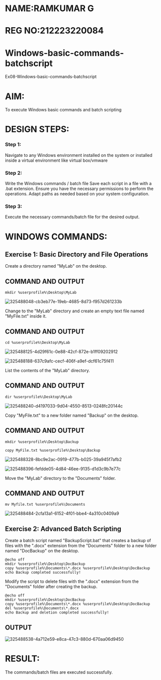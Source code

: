 # NAME:RAMKUMAR G
# REG NO:212223220084
# Windows-basic-commands-batchscript
Ex08-Windows-basic-commands-batchscript

# AIM:
To execute Windows basic commands and batch scripting

# DESIGN STEPS:

### Step 1:

Navigate to any Windows environment installed on the system or installed inside a virtual environment like virtual box/vmware 

### Step 2:

Write the Windows commands / batch file
Save each script in a file with a .bat extension.
Ensure you have the necessary permissions to perform the operations.
Adapt paths as needed based on your system configuration.
### Step 3:

Execute the necessary commands/batch file for the desired output. 

# WINDOWS COMMANDS:
## Exercise 1: Basic Directory and File Operations
Create a directory named "MyLab" on the desktop.

## COMMAND AND OUTPUT
```
mkdir %userprofile%\Desktop\MyLab
```
![325488048-cb3eb77e-19eb-4685-8d73-f957d261233b](https://github.com/RamkumarGunasekaran/Windows-basic-commands-batchscript/assets/144870820/504eabee-d3cd-4758-8265-50b5533e81cd)

Change to the "MyLab" directory and create an empty text file named "MyFile.txt" inside it.

## COMMAND AND OUTPUT
```
cd %userprofile%\Desktop\MyLab
```
![325488125-4d29f61c-0e88-42cf-872e-b1ff09202912](https://github.com/RamkumarGunasekaran/Windows-basic-commands-batchscript/assets/144870820/600ca962-1964-442d-860a-21ab5d579dc5)

![325488188-637c9afc-cecf-406f-a9ef-dcf61c75f411](https://github.com/RamkumarGunasekaran/Windows-basic-commands-batchscript/assets/144870820/f452c47d-3eb8-4eb5-81b9-c41cec8385fb)

List the contents of the "MyLab" directory.

## COMMAND AND OUTPUT
```
dir %userprofile%\Desktop\MyLab
```
![325488240-d4197033-9d04-4550-8513-0248fc20144c](https://github.com/RamkumarGunasekaran/Windows-basic-commands-batchscript/assets/144870820/be6b21de-d584-4688-b419-69a80c47b5be)

Copy "MyFile.txt" to a new folder named "Backup" on the desktop.

## COMMAND AND OUTPUT
```
mkdir %userprofile%\Desktop\Backup

copy MyFile.txt %userprofile%\Desktop\Backup

```
![325488328-8bc9e2ac-0919-477b-b025-39a945f7afb2](https://github.com/RamkumarGunasekaran/Windows-basic-commands-batchscript/assets/144870820/32c01456-8a7b-4c60-8acd-865c3ee015df)

![325488396-fefdde05-4d84-46ee-9135-d1d3c9b7e77c](https://github.com/RamkumarGunasekaran/Windows-basic-commands-batchscript/assets/144870820/6507ede9-40d4-4a70-8a1a-08cfd739e269)

Move the "MyLab" directory to the "Documents" folder.


## COMMAND AND OUTPUT
```
mv Myfile.txt %userprofile%\Documents
```

![325488484-2cfa13a1-6152-4f01-bbe4-4a310c0409a9](https://github.com/RamkumarGunasekaran/Windows-basic-commands-batchscript/assets/144870820/215755cb-464d-44fa-82cb-e363d116cc59)

## Exercise 2: Advanced Batch Scripting
Create a batch script named "BackupScript.bat" that creates a backup of files with the ".docx" extension from the "Documents" folder to a new folder named "DocBackup" on the desktop.

```
@echo off
mkdir %userprofile%\Desktop\DocBackup
copy %userprofile%\Documents\*.docx %userprofile%\Desktop\DocBackup
echo Backup completed successfully!
```
Modify the script to delete files with the ".docx" extension from the "Documents" folder after creating the backup.

```
@echo off
mkdir %userprofile%\Desktop\DocBackup
copy %userprofile%\Documents\*.docx %userprofile%\Desktop\DocBackup
del %userprofile%\Documents\*.docx
echo Backup and deletion completed successfully!
```

## OUTPUT

![325488538-4a712e59-e8ca-47c3-880d-670aa06d9450](https://github.com/RamkumarGunasekaran/Windows-basic-commands-batchscript/assets/144870820/cdbc4be3-4a3c-4839-bffb-c51ab5621e93)


# RESULT:
The commands/batch files are executed successfully.

